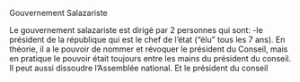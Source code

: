 Gouvernement Salazariste

Le gouvernement salazariste est dirigé par 2 personnes qui sont: -le président de la république qui est le chef de l’état (“élu” tous les 7 ans). En théorie, il a le pouvoir de nommer et révoquer le président du Conseil, mais en pratique le pouvoir était toujours entre les mains du président du conseil. Il peut aussi dissoudre l’Assemblée national. Et le président du conseil